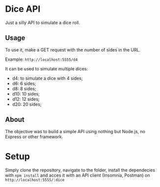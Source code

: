 # Dice API
Just a silly API to simulate a dice roll.

## Usage
To use it, make a GET request with the number of sides in the URL.

Example: `http://localhost:5555/d4`

It can be used to simulate multiple dices:
* d4: to simulate a dice with 4 sides;
* d6: 6 sides;
* d8: 8 sides;
* d10: 10 sides;
* d12: 12 sides;
* d20: 20 sides;

## About
The objective was to build a simple API using nothing but Node.js, no Express or other framework.

# Setup
Simply clone the repository, navigate to the folder, install the dependecies with `npm install` and acces it with an API client (Insomnia, Postman) on `http://localhost:5555/:dice`
